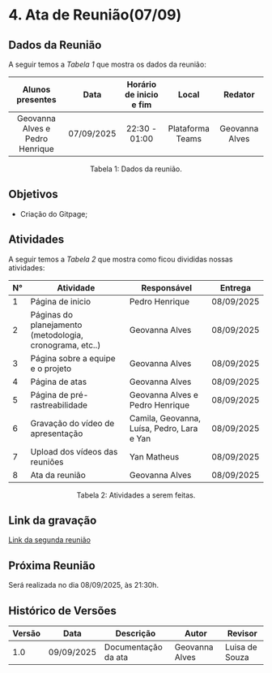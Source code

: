 # 4. Ata de Reunião(07/09)

## Dados da Reunião

A seguir temos a <i>Tabela 1</i> que mostra os dados da reunião:

|                                     Alunos presentes                                     |    Data    | Horário de inicio e fim |      Local       | Redator |
| :--------------------------------------------------------------------------------------: | :--------: | :---------------------: | :--------------: | :--------------: |
| Geovanna Alves e Pedro Henrique | 07/09/2025 |      22:30 - 01:00      | Plataforma Teams | Geovanna Alves|
<figcaption align="center">Tabela 1: Dados da reunião.</figcaption>

## Objetivos

- Criação do Gitpage;




## Atividades

A seguir temos a <i>Tabela 2</i> que mostra como ficou divididas nossas atividades:

| N°| Atividade | Responsável | Entrega |
| ---- | ---- | ---- | ---- | 
| 1 | Página de inicio | Pedro Henrique | 08/09/2025 |
| 2 | Páginas do planejamento (metodologia, cronograma, etc..)  | Geovanna Alves | 08/09/2025 |
| 3|  Página sobre a equipe e o projeto| Geovanna Alves | 08/09/2025|
| 4|  Página de atas | Geovanna Alves | 08/09/2025|
| 5|  Página de pré-rastreabilidade| Geovanna Alves e Pedro Henrique | 08/09/2025|
| 6|  Gravação do vídeo de apresentação|  Camila, Geovanna, Luísa, Pedro, Lara e Yan | 08/09/2025|
| 7| Upload dos vídeos das reuniões | Yan Matheus| 08/09/2025|
| 8| Ata da reunião | Geovanna Alves | 08/09/2025|
<figcaption align="center">Tabela 2: Atividades a serem feitas.</figcaption>

## Link da gravação

[Link da segunda reunião]()

## Próxima Reunião

Será realizada no dia 08/09/2025, às 21:30h.

## Histórico de Versões

| Versão | Data       | Descrição                   | Autor             | Revisor         |
|--------|------------|-----------------------------|-------------------|-----------------|
| 1.0    | 09/09/2025 | Documentação da ata          |  Geovanna Alves   |    Luisa de Souza        |
